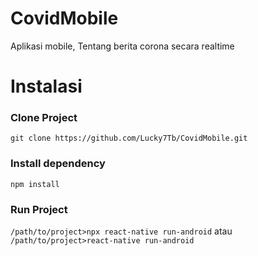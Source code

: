 # CovidMobile
Aplikasi mobile, Tentang berita corona secara realtime

# Instalasi

### Clone Project
`git clone https://github.com/Lucky7Tb/CovidMobile.git`

### Install dependency
`npm install`

### Run Project
`/path/to/project>npx react-native run-android`
atau
`/path/to/project>react-native run-android`
